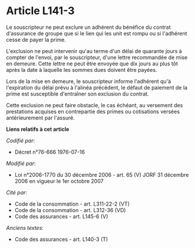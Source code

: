 # Article L141-3

Le souscripteur ne peut exclure un adhérent du bénéfice du contrat d'assurance de groupe que si le lien qui les unit est
rompu ou si l'adhérent cesse de payer la prime.

L'exclusion ne peut intervenir qu'au terme d'un délai de quarante jours à compter de l'envoi, par le souscripteur, d'une
lettre recommandée de mise en demeure. Cette lettre ne peut être envoyée que dix jours au plus tôt après la date à laquelle
les sommes dues doivent être payées.

Lors de la mise en demeure, le souscripteur informe l'adhérent qu'à l'expiration du délai prévu à l'alinéa précédent, le
défaut de paiement de la prime est susceptible d'entraîner son exclusion du contrat.

Cette exclusion ne peut faire obstacle, le cas échéant, au versement des prestations acquises en contrepartie des primes ou
cotisations versées antérieurement par l'assuré.

**Liens relatifs à cet article**

_Codifié par_:

  - Décret n°76-666 1976-07-16

_Modifié par_:

  - Loi n°2006-1770 du 30 décembre 2006 - art. 65 (V) JORF 31 décembre 2006 en vigueur le 1er octobre 2007

_Cité par_:

  - Code de la consommation - art. L311-22-2 (VT)
  - Code de la consommation - art. L312-36 (VD)
  - Code des assurances - art. L145-6 (V)

_Anciens textes_:

  - Code des assurances - art. L140-3 (T)
